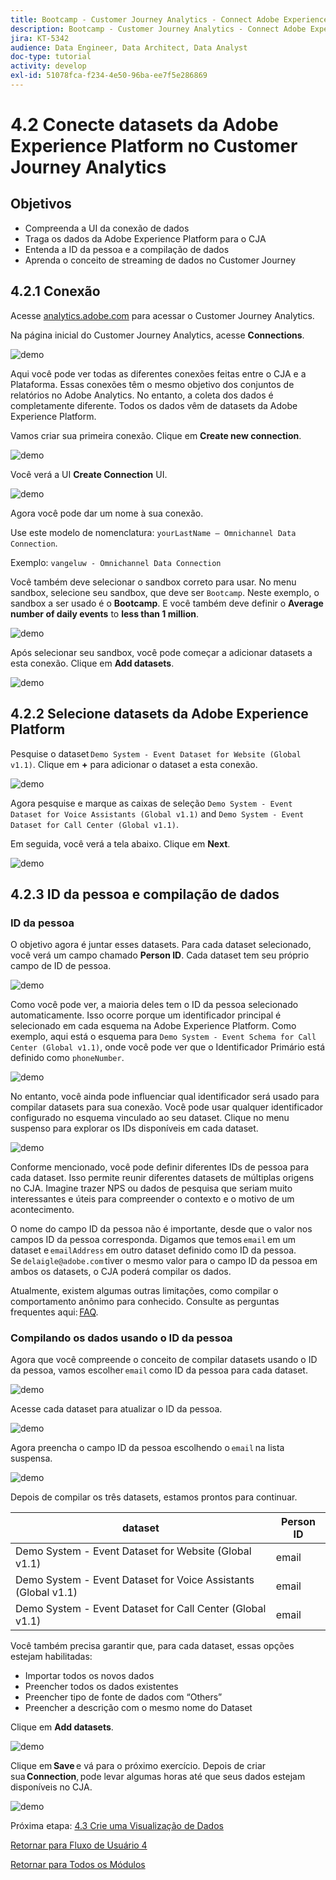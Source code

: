 ```yaml
---
title: Bootcamp - Customer Journey Analytics - Connect Adobe Experience Platform Datasets in Customer Journey Analytics - Brazil
description: Bootcamp - Customer Journey Analytics - Connect Adobe Experience Platform Datasets in Customer Journey Analytics - Brazil
jira: KT-5342
audience: Data Engineer, Data Architect, Data Analyst
doc-type: tutorial
activity: develop
exl-id: 51078fca-f234-4e50-96ba-ee7f5e286869
---
```

# 4.2 Conecte datasets da Adobe Experience Platform no Customer Journey Analytics

## Objetivos

- Compreenda a UI da conexão de dados 
- Traga os dados da Adobe Experience Platform para o CJA 
- Entenda a ID da pessoa e a compilação de dados 
- Aprenda o conceito de streaming de dados no Customer Journey

## 4.2.1 Conexão

Acesse [analytics.adobe.com](https://analytics.adobe.com) para acessar o Customer Journey Analytics.

Na página inicial do Customer Journey Analytics, acesse **Connections**. 

![demo](./images/cja2.png)

Aqui você pode ver todas as diferentes conexões feitas entre o CJA e a Plataforma. Essas conexões têm o mesmo objetivo dos conjuntos de relatórios no Adobe Analytics. No entanto, a coleta dos dados é completamente diferente. Todos os dados vêm de datasets da Adobe Experience Platform. 

Vamos criar sua primeira conexão. Clique em **Create new connection**.

![demo](./images/cja4.png)

Você verá a UI **Create Connection** UI.

![demo](./images/cja5.png)

Agora você pode dar um nome à sua conexão. 

Use este modelo de nomenclatura: `yourLastName – Omnichannel Data Connection`. 

Exemplo: `vangeluw - Omnichannel Data Connection`

Você também deve selecionar o sandbox correto para usar. No menu sandbox, selecione seu sandbox, que deve ser `Bootcamp`. Neste exemplo, o sandbox a ser usado é o **Bootcamp**. E você também deve definir o **Average number of daily events** to **less than 1 million**.

![demo](./images/cjasb.png)

Após selecionar seu sandbox, você pode começar a adicionar datasets a esta conexão. Clique em **Add datasets**.

![demo](./images/cjasb1.png)

## 4.2.2  Selecione datasets da Adobe Experience Platform

Pesquise o dataset `Demo System - Event Dataset for Website (Global v1.1)`. Clique em **+** para adicionar o dataset a esta conexão.

![demo](./images/cja7.png)

Agora pesquise e marque as caixas de seleção `Demo System - Event Dataset for Voice Assistants (Global v1.1)` and `Demo System - Event Dataset for Call Center (Global v1.1)`. 

Em seguida, você verá a tela abaixo. Clique em **Next**.

![demo](./images/cja9.png)

## 4.2.3 ID da pessoa e compilação de dados

### ID da pessoa

O objetivo agora é juntar esses datasets. Para cada dataset selecionado, você verá um campo chamado **Person ID**. Cada dataset tem seu próprio campo de ID de pessoa.

![demo](./images/cja11.png)

Como você pode ver, a maioria deles tem o ID da pessoa selecionado automaticamente. Isso ocorre porque um identificador principal é selecionado em cada esquema na Adobe Experience Platform. Como exemplo, aqui está o esquema para `Demo System - Event Schema for Call Center (Global v1.1)`, onde você pode ver que o Identificador Primário está definido como `phoneNumber`.

![demo](./images/cja13.png)

No entanto, você ainda pode influenciar qual identificador será usado para compilar datasets para sua conexão. Você pode usar qualquer identificador configurado no esquema vinculado ao seu dataset. Clique no menu suspenso para explorar os IDs disponíveis em cada dataset. 

![demo](./images/cja14.png)

Conforme mencionado, você pode definir diferentes IDs de pessoa para cada dataset. Isso permite reunir diferentes datasets de múltiplas origens no CJA. Imagine trazer NPS ou dados de pesquisa que seriam muito interessantes e úteis para compreender o contexto e o motivo de um acontecimento.

O nome do campo ID da pessoa não é importante, desde que o valor nos campos ID da pessoa corresponda. Digamos que temos `email` em um dataset e `emailAddress` em outro dataset definido como ID da pessoa. Se `delaigle@adobe.com` tiver o mesmo valor para o campo ID da pessoa em ambos os datasets, o CJA poderá compilar os dados. 

Atualmente, existem algumas outras limitações, como compilar o comportamento anônimo para conhecido. Consulte as perguntas frequentes aqui: [FAQ](https://experienceleague.adobe.com/docs/analytics-platform/using/cja-overview/cja-faq.html). 
 

### Compilando os dados usando o ID da pessoa

Agora que você compreende o conceito de compilar datasets usando o ID da pessoa, vamos escolher `email` como ID da pessoa para cada dataset. 

![demo](./images/cja15.png)

Acesse cada dataset para atualizar o ID da pessoa.

![demo](./images/cja12a.png)

Agora preencha o campo ID da pessoa escolhendo o `email` na lista suspensa. 

![demo](./images/cja17.png)

Depois de compilar os três datasets, estamos prontos para continuar. 

|  dataset       | Person ID | 
| ----------------- |-------------| 
| Demo System - Event Dataset for Website (Global v1.1) | email         | 
| Demo System - Event Dataset for Voice Assistants (Global v1.1) | email          | 
| Demo System - Event Dataset for Call Center (Global v1.1) | email         | 

Você também precisa garantir que, para cada dataset, essas opções estejam habilitadas: 

- Importar todos os novos dados
- Preencher todos os dados existentes
- Preencher tipo de fonte de dados com “Others”
- Preencher a descrição com o mesmo nome do Dataset

Clique em **Add datasets**.

![demo](./images/cja16.png)

Clique em **Save** e vá para o próximo exercício. Depois de criar sua **Connection**, pode levar algumas horas até que seus dados estejam disponíveis no CJA. 

![demo](./images/cja20.png)

Próxima etapa: [4.3 Crie uma Visualização de Dados](./ex3.md)

[Retornar para Fluxo de Usuário 4](./uc4.md)

[Retornar para Todos os Módulos](./../../overview.md)
